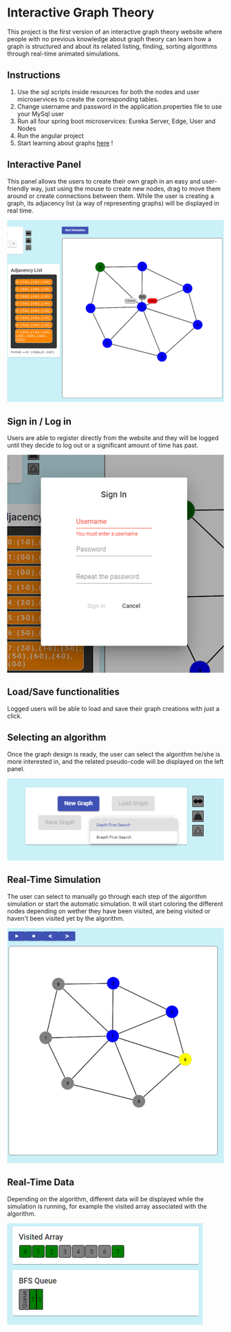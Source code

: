 # Interactive Graph Theory
This project is the first version of an interactive graph theory website where people with no previous knowledge about graph theory can learn how a graph is structured and about its related listing, finding, sorting algorithms through real-time animated simulations.

## Instructions

<ol>
  <li>Use the sql scripts inside resources for both the nodes and user microservices to create the corresponding tables.</li>
  <li>Change username and password in the application.properties file to use your MySql user</li>
  <li>Run all four spring boot microservices: Eureka Server, Edge, User and Nodes</li>
  <li>Run the angular project</li>
  <li>Start learning about graphs <a href="http://localhost:4200">here</a> !</li>
</ol>

## Interactive Panel
This panel allows the users to create their own graph in an easy and user-friendly way, just using the mouse to create new nodes, drag to move them around or create connections between them. While the user is creating a graph, its adjacency list (a way of representing graphs) will be displayed in real time.

![alt text](misc/pics/interactive_pic.png)

## Sign in / Log in
Users are able to register directly from the website and they will be logged until they decide to log out or a significant amount of time has past.

![alt text](misc/pics/signin_pic.png)

## Load/Save functionalities
Logged users will be able to load and save their graph creations with just a click.

## Selecting an algorithm
Once the graph design is ready, the user can select the algorithm he/she is more interested in, and the related pseudo-code will be displayed on the left panel.

![alt text](misc/pics/selectalgth_pic.png)

## Real-Time Simulation
The user can select to manually go through each step of the algorithm simulation or start the automatic simulation. It will start coloring the different nodes depending on wether they have been visited, are being visited or haven't been visited yet by the algorithm. 

![alt text](misc/pics/sim_pic.png)

## Real-Time Data
Depending on the algorithm, different data will be displayed while the simulation is running, for example the visited array associated with the algorithm.

![alt text](misc/pics/data_pic.png)

